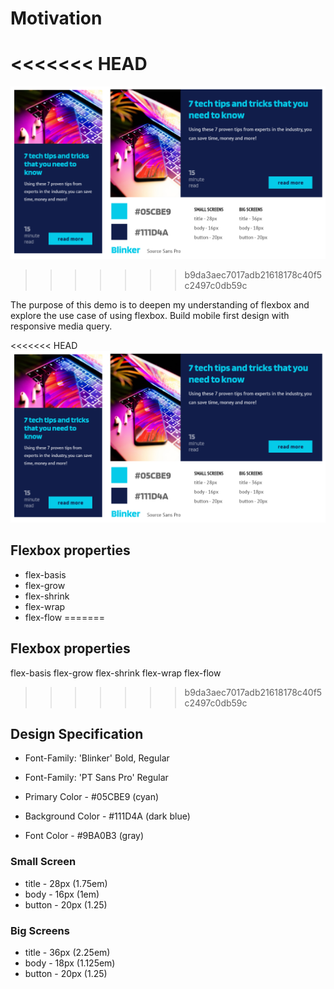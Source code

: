# Motivation
<<<<<<< HEAD
=======

![Flexbox Demo](/images/flexbox-demo.png)
>>>>>>> b9da3aec7017adb21618178c40f5c2497c0db59c

The purpose of this demo is to deepen my understanding of flexbox and explore the use case of using flexbox. 
Build mobile first design with responsive media query.

<<<<<<< HEAD
![Flexbox Demo](/images/flexbox-demo.png)

## Flexbox properties
* flex-basis
* flex-grow
* flex-shrink
* flex-wrap
* flex-flow
=======
## Flexbox properties
flex-basis
flex-grow
flex-shrink
flex-wrap
flex-flow
>>>>>>> b9da3aec7017adb21618178c40f5c2497c0db59c

## Design Specification

* Font-Family: 'Blinker' Bold, Regular
* Font-Family: 'PT Sans Pro' Regular

* Primary Color -  #05CBE9 (cyan)
* Background Color - #111D4A (dark blue)
* Font Color - #9BA0B3 (gray)

### Small Screen

* title - 28px (1.75em)
* body - 16px (1em)
* button - 20px (1.25)

### Big Screens

* title - 36px (2.25em)
* body - 18px (1.125em)
* button - 20px (1.25)